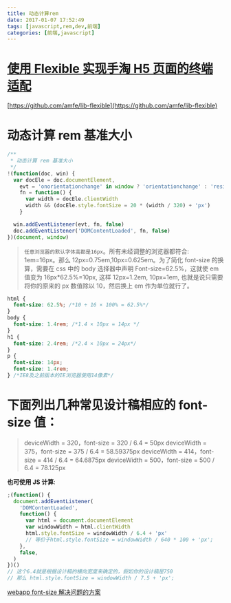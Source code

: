 ```yaml
---
title: 动态计算rem
date: 2017-01-07 17:52:49
tags: [javascript,rem,dev,前端]
categories: [前端,javascript]
---
```


# [使用 Flexible 实现手淘 H5 页面的终端适配](https://www.w3cplus.com/mobile/lib-flexible-for-html5-layout.html)

[https://github.com/amfe/lib-flexible](https://github.com/amfe/lib-flexible)

<!-- more -->

# 动态计算 rem 基准大小

```js
/**
 * 动态计算 rem 基准大小
 */
!(function(doc, win) {
  var docEle = doc.documentElement,
    evt = 'onorientationchange' in window ? 'orientationchange' : 'resize',
    fn = function() {
      var width = docEle.clientWidth
      width && (docEle.style.fontSize = 20 * (width / 320) + 'px')
    }

  win.addEventListener(evt, fn, false)
  doc.addEventListener('DOMContentLoaded', fn, false)
})(document, window)
```

> `任意浏览器的默认字体高都是16px`。所有未经调整的浏览器都符合: 1em=16px。那么 12px=0.75em,10px=0.625em。为了简化 font-size 的换算，需要在 css 中的 body 选择器中声明 Font-size=62.5%，这就使 em 值变为 16px\*62.5%=10px, 这样 12px=1.2em, 10px=1em, 也就是说只需要将你的原来的 px 数值除以 10，然后换上 em 作为单位就行了。

```css
html {
  font-size: 62.5%; /*10 ÷ 16 × 100% = 62.5%*/
}
body {
  font-size: 1.4rem; /*1.4 × 10px = 14px */
}
h1 {
  font-size: 2.4rem; /*2.4 × 10px = 24px*/
}
p {
  font-size: 14px;
  font-size: 1.4rem;
} /*IE8及之前版本的IE浏览器使用14像素*/
```

# 下面列出几种常见设计稿相应的 font-size 值：

> deviceWidth = 320，font-size = 320 / 6.4 = 50px
> deviceWidth = 375，font-size = 375 / 6.4 = 58.59375px
> deviceWidth = 414，font-size = 414 / 6.4 = 64.6875px
> deviceWidth = 500，font-size = 500 / 6.4 = 78.125px

**也可使用 JS 计算**:

```js
;(function() {
  document.addEventListener(
    'DOMContentLoaded',
    function() {
      var html = document.documentElement
      var windowWidth = html.clientWidth
      html.style.fontSize = windowWidth / 6.4 + 'px'
      // 等价于html.style.fontSize = windowWidth / 640 * 100 + 'px';
    },
    false,
  )
})()
// 这个6.4就是根据设计稿的横向宽度来确定的，假如你的设计稿是750
// 那么 html.style.fontSize = windowWidth / 7.5 + 'px';
```

[webapp font-size 解决问题的方案 ](https://blog.csdn.net/huang100qi/article/details/49886713)
